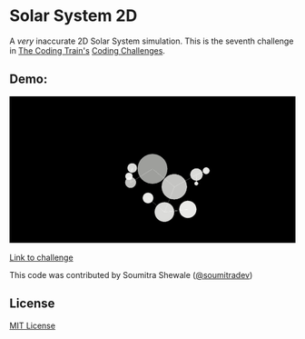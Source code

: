 # Solar System 2D
A *very* inaccurate 2D Solar System simulation. This is the seventh challenge in [The Coding Train's](https://www.youtube.com/channel/UCvjgXvBlbQiydffZU7m1_aw) [Coding Challenges](https://thecodingtrain.com/CodingChallenges/).

## Demo:
![Demo of the program](./demo.gif)

[Link to challenge](https://thecodingtrain.com/CodingChallenges/007-solarsystemgenerator.html)

This code was contributed by Soumitra Shewale ([@soumitradev](https://github.com/soumitradev))

## License
[MIT License](../LICENSE)

